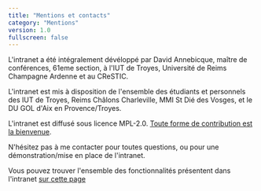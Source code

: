```yaml
---
title: "Mentions et contacts"
category: "Mentions"
version: 1.0
fullscreen: false
---
```


L'intranet a été intégralement dévéloppé par David Annebicque, maître de conférences, 61eme section, à l'IUT de Troyes, Université de Reims Champagne Ardenne et au CReSTIC.

L'intranet est mis à disposition de l'ensemble des étudiants et personnels des IUT de Troyes, Reims Châlons Charleville, MMI St Dié des Vosges, et le DU GOL d'Aix en Provence/Troyes.

L'intranet est diffusé sous licence MPL-2.0. [Toute forme de contribution est la bienvenue](https://github.com/Dannebicque/intranetV3).

N'hésitez pas à me contacter pour toutes questions, ou pour une démonstration/mise en place de l'intranet.

Vous pouvez trouver l'ensemble des fonctionnalités présentent dans l'intranet [sur cette page](/02-fonctionnalites.md)